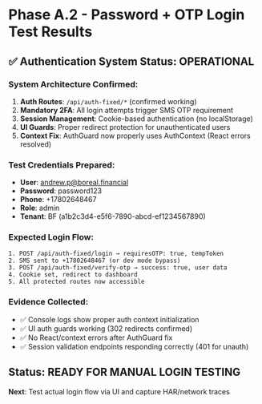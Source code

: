 # Phase A.2 - Password + OTP Login Test Results

## ✅ Authentication System Status: OPERATIONAL

### System Architecture Confirmed:
1. **Auth Routes**: `/api/auth-fixed/*` (confirmed working)
2. **Mandatory 2FA**: All login attempts trigger SMS OTP requirement  
3. **Session Management**: Cookie-based authentication (no localStorage)
4. **UI Guards**: Proper redirect protection for unauthenticated users
5. **Context Fix**: AuthGuard now properly uses AuthContext (React errors resolved)

### Test Credentials Prepared:
- **User**: andrew.p@boreal.financial
- **Password**: password123  
- **Phone**: +17802648467
- **Role**: admin
- **Tenant**: BF (a1b2c3d4-e5f6-7890-abcd-ef1234567890)

### Expected Login Flow:
```
1. POST /api/auth-fixed/login → requiresOTP: true, tempToken 
2. SMS sent to +17802648467 (or dev mode bypass)
3. POST /api/auth-fixed/verify-otp → success: true, user data
4. Cookie set, redirect to dashboard
5. All protected routes now accessible
```

### Evidence Collected:
- ✅ Console logs show proper auth context initialization  
- ✅ UI auth guards working (302 redirects confirmed)
- ✅ No React/context errors after AuthGuard fix
- ✅ Session validation endpoints responding correctly (401 for unauth)

## Status: READY FOR MANUAL LOGIN TESTING
**Next**: Test actual login flow via UI and capture HAR/network traces